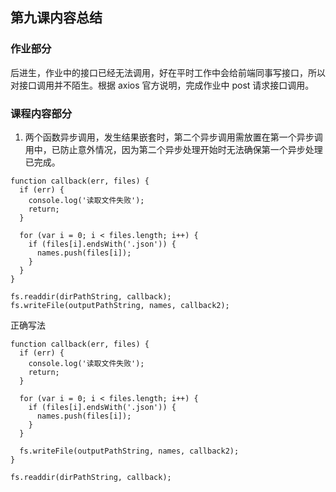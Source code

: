## 第九课内容总结
### 作业部分
后进生，作业中的接口已经无法调用，好在平时工作中会给前端同事写接口，所以对接口调用并不陌生。根据 axios 官方说明，完成作业中 post 请求接口调用。
### 课程内容部分
1. 两个函数异步调用，发生结果嵌套时，第二个异步调用需放置在第一个异步调用中，已防止意外情况，因为第二个异步处理开始时无法确保第一个异步处理已完成。
```
function callback(err, files) {
  if (err) {
    console.log('读取文件失败');
    return;
  }
  
  for (var i = 0; i < files.length; i++) {
    if (files[i].endsWith('.json')) {
      names.push(files[i]);
    }
  }
}

fs.readdir(dirPathString, callback);
fs.writeFile(outputPathString, names, callback2);
```
正确写法

```
function callback(err, files) {
  if (err) {
    console.log('读取文件失败');
    return;
  }
  
  for (var i = 0; i < files.length; i++) {
    if (files[i].endsWith('.json')) {
      names.push(files[i]);
    }
  }
  
  fs.writeFile(outputPathString, names, callback2);
}

fs.readdir(dirPathString, callback);
```
